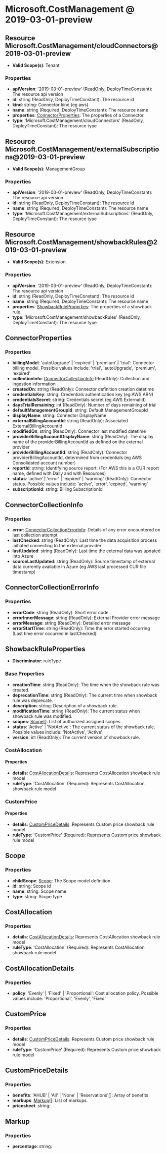 # Microsoft.CostManagement @ 2019-03-01-preview

## Resource Microsoft.CostManagement/cloudConnectors@2019-03-01-preview
* **Valid Scope(s)**: Tenant
### Properties
* **apiVersion**: '2019-03-01-preview' (ReadOnly, DeployTimeConstant): The resource api version
* **id**: string (ReadOnly, DeployTimeConstant): The resource id
* **kind**: string: Connector kind (eg aws)
* **name**: string (Required, DeployTimeConstant): The resource name
* **properties**: [ConnectorProperties](#connectorproperties): The properties of a Connector
* **type**: 'Microsoft.CostManagement/cloudConnectors' (ReadOnly, DeployTimeConstant): The resource type

## Resource Microsoft.CostManagement/externalSubscriptions@2019-03-01-preview
* **Valid Scope(s)**: ManagementGroup
### Properties
* **apiVersion**: '2019-03-01-preview' (ReadOnly, DeployTimeConstant): The resource api version
* **id**: string (ReadOnly, DeployTimeConstant): The resource id
* **name**: string (Required, DeployTimeConstant): The resource name
* **type**: 'Microsoft.CostManagement/externalSubscriptions' (ReadOnly, DeployTimeConstant): The resource type

## Resource Microsoft.CostManagement/showbackRules@2019-03-01-preview
* **Valid Scope(s)**: Extension
### Properties
* **apiVersion**: '2019-03-01-preview' (ReadOnly, DeployTimeConstant): The resource api version
* **id**: string (ReadOnly, DeployTimeConstant): The resource id
* **name**: string (Required, DeployTimeConstant): The resource name
* **properties**: [ShowbackRuleProperties](#showbackruleproperties): The properties of a showback rule.
* **type**: 'Microsoft.CostManagement/showbackRules' (ReadOnly, DeployTimeConstant): The resource type

## ConnectorProperties
### Properties
* **billingModel**: 'autoUpgrade' | 'expired' | 'premium' | 'trial': Connector billing model. Possible values include: 'trial', 'autoUpgrade', 'premium', 'expired'
* **collectionInfo**: [ConnectorCollectionInfo](#connectorcollectioninfo) (ReadOnly): Collection and ingestion information
* **createdOn**: string (ReadOnly): Connector definition creation datetime
* **credentialsKey**: string: Credentials authentication key (eg AWS ARN)
* **credentialsSecret**: string: Credentials secret (eg AWS ExternalId)
* **daysTrialRemaining**: int (ReadOnly): Number of days remaining of trial
* **defaultManagementGroupId**: string: Default ManagementGroupId
* **displayName**: string: Connector DisplayName
* **externalBillingAccountId**: string (ReadOnly): Associated ExternalBillingAccountId
* **modifiedOn**: string (ReadOnly): Connector last modified datetime
* **providerBillingAccountDisplayName**: string (ReadOnly): The display name of the providerBillingAccountId as defined on the external provider
* **providerBillingAccountId**: string (ReadOnly): Connector providerBillingAccountId, determined from credentials (eg AWS Consolidated account number)
* **reportId**: string: Identifying source report. (For AWS this is a CUR report name, defined with Daily and with Resources)
* **status**: 'active' | 'error' | 'expired' | 'warning' (ReadOnly): Connector status. Possible values include: 'active', 'error', 'expired', 'warning'
* **subscriptionId**: string: Billing SubscriptionId

## ConnectorCollectionInfo
### Properties
* **error**: [ConnectorCollectionErrorInfo](#connectorcollectionerrorinfo): Details of any error encountered on last collection attempt
* **lastChecked**: string (ReadOnly): Last time the data acquisition process initiated connecting to the external provider
* **lastUpdated**: string (ReadOnly): Last time the external data was updated into Azure
* **sourceLastUpdated**: string (ReadOnly): Source timestamp of external data currently available in Azure (eg AWS last processed CUR file timestamp)

## ConnectorCollectionErrorInfo
### Properties
* **errorCode**: string (ReadOnly): Short error code
* **errorInnerMessage**: string (ReadOnly): External Provider error message
* **errorMessage**: string (ReadOnly): Detailed error message
* **errorStartTime**: string (ReadOnly): Time the error started occurring (Last time error occurred in lastChecked)

## ShowbackRuleProperties
* **Discriminator**: ruleType
### Base Properties
* **creationTime**: string (ReadOnly): The time when the showback rule was created.
* **deprecationTime**: string (ReadOnly): The current time when showback rule was deprecate.
* **description**: string: Description of a showback rule.
* **modificationTime**: string (ReadOnly): The current status when showback rule was modified.
* **scopes**: [Scope](#scope)[]: List of authorized assigned scopes.
* **status**: 'Active' | 'NotActive': The current status of the showback rule. Possible values include: 'NotActive', 'Active'
* **version**: int (ReadOnly): The current version of showback rule.
### CostAllocation
#### Properties
* **details**: [CostAllocationDetails](#costallocationdetails): Represents CostAllocation showback rule model
* **ruleType**: 'CostAllocation' (Required): Represents CostAllocation showback rule model

### CustomPrice
#### Properties
* **details**: [CustomPriceDetails](#custompricedetails): Represents Custom price showback rule model
* **ruleType**: 'CustomPrice' (Required): Represents Custom price showback rule model


## Scope
### Properties
* **childScope**: [Scope](#scope): The Scope model definition
* **id**: string: Scope id
* **name**: string: Scope name
* **type**: string: Scope type

## CostAllocation
### Properties
* **details**: [CostAllocationDetails](#costallocationdetails): Represents CostAllocation showback rule model
* **ruleType**: 'CostAllocation' (Required): Represents CostAllocation showback rule model

## CostAllocationDetails
### Properties
* **policy**: 'Evenly' | 'Fixed' | 'Proportional': Cost allocation policy. Possible values include: 'Proportional', 'Evenly', 'Fixed'

## CustomPrice
### Properties
* **details**: [CustomPriceDetails](#custompricedetails): Represents Custom price showback rule model
* **ruleType**: 'CustomPrice' (Required): Represents Custom price showback rule model

## CustomPriceDetails
### Properties
* **benefits**: 'AHUB' | 'All' | 'None' | 'Reservations'[]: Array of benefits.
* **markups**: [Markup](#markup)[]: List of markups.
* **pricesheet**: string:

## Markup
### Properties
* **percentage**: string:

